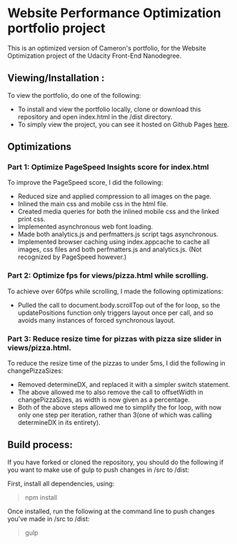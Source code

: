 Website Performance Optimization portfolio project
===============================

This is an optimized version of Cameron's portfolio, for the Website Optimization project of the
Udacity Front-End Nanodegree.


## Viewing/Installation :

To view the portfolio, do one of the following:
- To install and view the portfolio locally, clone or download this repository and open index.html in the /dist directory. 
- To simply view the project, you can see it hosted on Github Pages [here](https://scassady.github.io/frontend-nanodegree-mobile-portfolio/).

## Optimizations

### Part 1: Optimize PageSpeed Insights score for index.html

To improve the PageSpeed score, I did the following:
- Reduced size and applied compression to all images on the page.
- Inlined the main css and mobile css in the html file.
- Created media queries for both the inlined mobile css and the linked print css.
- Implemented asynchronous web font loading.
- Made both analytics.js and perfmatters.js script tags asynchronous.
- Implemented browser caching using index.appcache to cache all images, css files and both perfmatters.js and analytics.js. (Not recognized by PageSpeed however.)

### Part 2: Optimize fps for views/pizza.html while scrolling.

To achieve over 60fps while scrolling, I made the following optimizations:

- Pulled the call to document.body.scrollTop out of the for loop, so the updatePositions function only triggers layout once per call, and so avoids many instances of forced synchronous layout.

### Part 3: Reduce resize time for pizzas with pizza size slider in views/pizza.html.

To reduce the resize time of the pizzas to under 5ms, I did the following in changePizzaSizes:

- Removed determineDX, and replaced it with a simpler switch statement.
- The above allowed me to also remove the call to offsetWidth in changePizzaSizes, as width is now given as a percentage.
- Both of the above steps allowed me to simplify the for loop, with now only one step per iteration, rather than 3(one of which was calling determineDX in its entirety).

## Build process:

If you have forked or cloned the repository, you should do the following if you want to make use of gulp to push changes in /src to /dist:

First, install all dependencies, using:

> npm install

Once installed, run the following at the command line to push changes you've made in /src to /dist:

> gulp
